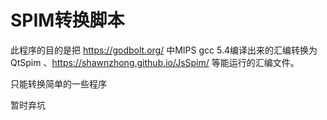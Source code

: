 # SPIM转换脚本

此程序的目的是把 https://godbolt.org/ 中MIPS gcc 5.4编译出来的汇编转换为 QtSpim 、https://shawnzhong.github.io/JsSpim/ 等能运行的汇编文件。

只能转换简单的一些程序

暂时弃坑